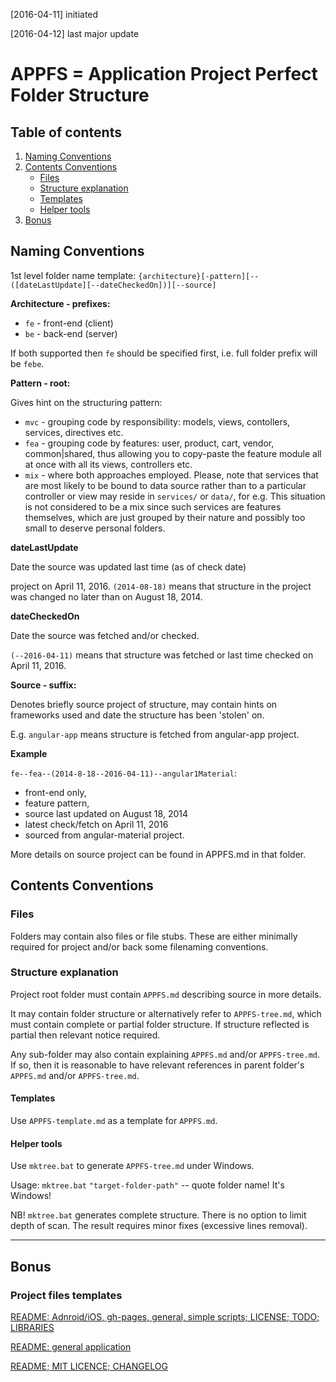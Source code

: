 [2016-04-11] initiated

[2016-04-12] last major update

# APPFS = Application Project Perfect Folder Structure

## Table of contents

 1. [Naming Conventions](#naming-conventions)
 1. [Contents Conventions](#contents-conventions)
    * [Files](#files)
    * [Structure explanation](#structure-explanation)
    * [Templates](#templates)
    * [Helper tools](#helper-tools)
 1. [Bonus](#bonus)

## Naming Conventions

1st level folder name template: `{architecture}[-pattern][--([dateLastUpdate][--dateCheckedOn])][--source]`

**Architecture - prefixes:**

 * `fe` - front-end (client)
 * `be` - back-end (server)

If both supported then `fe` should be specified first, i.e. full folder 
prefix will be `febe`.

**Pattern - root:**

Gives hint on the structuring pattern:
 * `mvc` - grouping code by responsibility: models, views, contollers, services,
    directives etc.
 * `fea` - grouping code by features: user, product, cart, vendor, common|shared,
    thus allowing you to copy-paste the feature module all at once with all its
    views, controllers etc.
 * `mix` - where both approaches employed. Please, note that services that are most 
   likely to be bound to data source rather than to a particular controller or view
   may reside in `services/` or `data/`, for e.g. This situation is not considered 
   to be a mix since
   such services are features themselves, which are just grouped by their nature
   and possibly too small to deserve personal folders.

**dateLastUpdate**

Date the source was updated last time (as of check date)

project on April 11, 2016.
`(2014-08-18)` means that structure in the project was changed no later
than on August 18, 2014.

**dateCheckedOn**

Date the source was fetched and/or checked.

`(--2016-04-11)` means that structure was fetched or last time checked on April 11, 2016.

**Source - suffix:**

Denotes briefly source project of structure, may contain hints on frameworks used 
and date the structure has been 'stolen' on.

E.g. `angular-app` means structure is fetched from angular-app project.

**Example**

`fe--fea--(2014-8-18--2016-04-11)--angular1Material`:

 * front-end only, 
 * feature pattern, 
 * source last updated on August 18, 2014
 * latest check/fetch on April 11, 2016
 * sourced from angular-material project.
 
 More details on source project can be found in APPFS.md in that folder.


## Contents Conventions

### Files

Folders may contain also files or file stubs. These are either minimally required for project
and/or back some filenaming conventions.

### Structure explanation

Project root folder must contain `APPFS.md` describing source in more details.

It may contain folder structure or alternatively refer to
`APPFS-tree.md`, which must contain complete or partial folder structure.
If structure reflected is partial then relevant notice required.

Any sub-folder may also contain explaining `APPFS.md` and/or `APPFS-tree.md`.
If so, then it is reasonable to have relevant references in parent folder's
`APPFS.md` and/or `APPFS-tree.md`.

#### Templates

Use `APPFS-template.md` as a template for `APPFS.md`.

#### Helper tools

Use `mktree.bat` to generate `APPFS-tree.md` under Windows.

Usage: `mktree.bat` `"target-folder-path"` -- quote folder name! It's Windows!

NB! `mktree.bat` generates complete structure.
There is no option to limit depth of scan.
The result requires minor fixes (excessive lines removal).

* * *

## Bonus

### Project files templates

[README: Adnroid/iOS, gh-pages, general, simple scripts; LICENSE; TODO; LIBRARIES](https://github.com/repat/README-template)

[README: general application](https://github.com/stephzilla/readme)

[README; MIT LICENCE; CHANGELOG](https://github.com/kud/README-template)